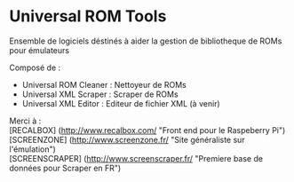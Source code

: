 # Universal ROM Tools

Ensemble de logiciels déstinés à aider la gestion de bibliotheque de ROMs pour émulateurs

Composé de :
- Universal ROM Cleaner : Nettoyeur de ROMs
- Universal XML Scraper : Scraper de ROMs
- Universal XML Editor : Editeur de fichier XML (à venir) 

Merci à :  
[RECALBOX] (http://www.recalbox.com/ "Front end pour le Raspeberry Pi")  
[SCREENZONE] (http://www.screenzone.fr/ "Site généraliste sur l'émulation")  
[SCREENSCRAPER] (http://www.screenscraper.fr/ "Premiere base de données pour Scraper en FR")  
